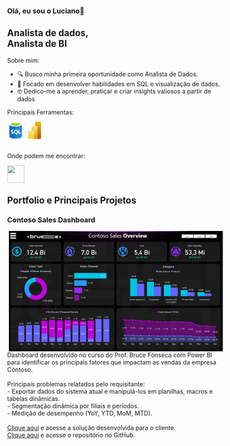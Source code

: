 ### Olá, eu sou o Luciano👋

## Analista de dados,  <br> Analista de BI

Sobre mim:

- 🔍 Busco minha primeira oportunidade como Analista de Dados.
- 🚀 Focado em desenvolver habilidades em SQL e visualização de dados.
- 🤓 Dedico-me a aprender, praticar e criar insights valiosos a partir de dados

Principais Ferramentas:

<div style="display: inline_block">
  <img align="center" alt="SQL" height="40" width="40" src="https://github.com/BruceFonseca/ferramentas/blob/main/logo.png?raw=true">
  <img align="center" alt="Power BI" height="40" width="40" src="https://github.com/BruceFonseca/ferramentas/blob/main/1200px-New_Power_BI_Logo.svg.png?raw=true">
</div>

<br>


Onde podem me encontrar:
<div>
  <a href="https://www.linkedin.com/in/luciano-santanna-89595a200/">
    <img align="center" alt="" height="40" width="40" src="https://github.com/LucianoSantanna/Portfolio/blob/main/social%20icons/linkedin.png?raw=true">
  </a>
</div>

##

## Portfolio e Principais Projetos
### Contoso Sales Dashboard
<img align="right" width="500"  src="https://github.com/LucianoSantanna/ContosoPortfolio/blob/main/IMAGENS/Dashboard.png?raw=true">
Dashboard desenvolvido no curso do Prof. Bruce Fonseca com Power BI para identificar os principais fatores que impactam as vendas da empresa Contoso.<br><br>
Principais problemas relatados pelo requisitante:<br>
- Exportar dados do sistema atual e manipulá-los em planilhas, macros e tabelas dinâmicas.<br>
- Segmentação dinâmica por filiais e períodos.<br>
- Medição de desempenho (YoY, YTD, MoM, MTD).
<br><br>
<a href="https://app.powerbi.com/view?r=eyJrIjoiOGExODk4ZjktODYwNC00MzdhLWExMzAtYTA5MTA4MmEzOGZmIiwidCI6ImUyNDJkYTI1LTQ2YWQtNGFkOC1iYTM4LTFkZDAzZDgwNzdjMCJ9" target="_blank">Clique aqui</a> e acesse a solução desenvolvida para o cliente.
<br>
<a href="https://github.com/LucianoSantanna/ContosoPortfolio" target="_blank">Clique aqui</a> e acesse o repositório no GitHub.

<br><br>
